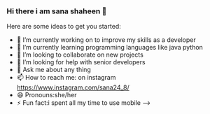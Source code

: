 ### Hi there i am sana shaheen 👋
Here are some ideas to get you started:

- 🔭 I’m currently working on to improve my skills as a developer
- 🌱 I’m currently learning programming languages like java python 
- 👯 I’m looking to collaborate on new projects
- 🤔 I’m looking for help with senior developers
- 💬 Ask me about any thing 
- 📫 How to reach me: on instagram https://www.instagram.com/sana24_8/
- 😄 Pronouns:she/her 
- ⚡ Fun fact:i spent all my time to use mobile
-->
